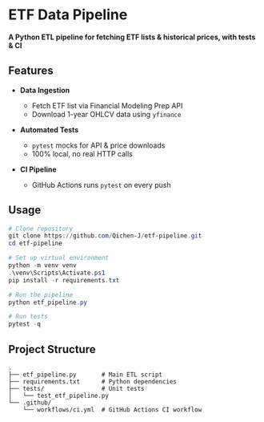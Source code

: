 # ETF Data Pipeline

**A Python ETL pipeline for fetching ETF lists & historical prices, with tests & CI**

## Features

* **Data Ingestion**

  * Fetch ETF list via Financial Modeling Prep API
  * Download 1-year OHLCV data using `yfinance`
* **Automated Tests**

  * `pytest` mocks for API & price downloads
  * 100% local, no real HTTP calls
* **CI Pipeline**

  * GitHub Actions runs `pytest` on every push

## Usage

```powershell
# Clone repository
git clone https://github.com/Qichen-J/etf-pipeline.git
cd etf-pipeline

# Set up virtual environment
python -m venv venv
.\venv\Scripts\Activate.ps1
pip install -r requirements.txt

# Run the pipeline
python etf_pipeline.py

# Run tests
pytest -q
```

## Project Structure

```text
.
├── etf_pipeline.py       # Main ETL script
├── requirements.txt      # Python dependencies
├── tests/                # Unit tests
│   └── test_etf_pipeline.py
└── .github/
    └── workflows/ci.yml  # GitHub Actions CI workflow
```
